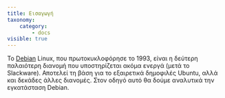 ```yaml
---
title: Εισαγωγή
taxonomy:
    category:
        - docs
visible: true
---
```


Το [Debian](https://debian.org) Linux, που πρωτοκυκλοφόρησε το 1993, είναι η δεύτερη παλαιότερη διανομή που υποστηρίζεται ακόμα ενεργά (μετά το Slackware). Αποτελεί τη βάση για το εξαιρετικά δημοφιλές Ubuntu, αλλά και δεκάδες άλλες διανομές. Στον οδηγό αυτό θα δούμε αναλυτικά την εγκατάσταση Debian.